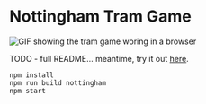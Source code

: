# Nottingham Tram Game

![GIF showing the tram game woring in a browser](readme_images/tramgame_demo_nottingham.gif)

TODO - full README... meantime, try it out [here](https://tramgame.simonprickett.dev/).

```
npm install
npm run build nottingham
npm start
```
